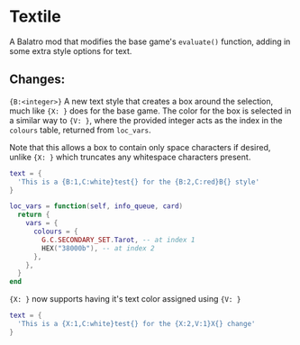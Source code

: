 # Textile
A Balatro mod that modifies the base game's `evaluate()` function, adding in some extra style options for text.

## Changes:
`{B:<integer>}` A new text style that creates a box around the selection, much like `{X: }` does for the base game. The color for the box is selected in a similar way to `{V: }`, where the provided integer acts as the index in the `colours` table, returned from `loc_vars`.

Note that this allows a box to contain only space characters if desired, unlike `{X: }` which truncates any whitespace characters present.
```lua
text = {
  'This is a {B:1,C:white}test{} for the {B:2,C:red}B{} style'
}
```
```lua
loc_vars = function(self, info_queue, card)
  return {
    vars = {
      colours = {
        G.C.SECONDARY_SET.Tarot, -- at index 1
        HEX("38000b"), -- at index 2
      },
    },
  }
end
```

`{X: }` now supports having it's text color assigned using `{V: }`
```lua
text = {
  'This is a {X:1,C:white}test{} for the {X:2,V:1}X{} change'
}
```
